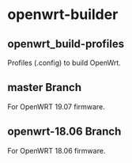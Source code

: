 # openwrt-builder

## openwrt_build-profiles
Profiles (.config) to build OpenWrt.

## master Branch
For OpenWRT 19.07 firmware.

## openwrt-18.06 Branch
For OpenWRT 18.06 firmware.
